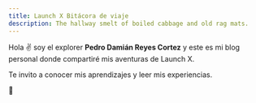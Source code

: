 ```yaml
---
title: Launch X Bitácora de viaje
description: The hallway smelt of boiled cabbage and old rag mats.
---
```


Hola ✌️  soy el explorer **Pedro Damián Reyes Cortez** y este es mi blog personal donde compartiré mis aventuras de Launch X.

Te invito a conocer mis aprendizajes y leer mis experiencias.

🚀

